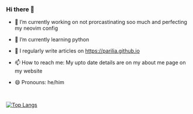 ### Hi there 👋


- 🔭 I’m currently working on not prorcastinating soo much and perfecting my neovim config
- 🌱 I’m currently learning python
- 📝 I regularly write articles on <a href="https://parilia.github.io/">https://parilia.github.io</a>

- 📫 How to reach me: My upto date details are on my about me page on my website
- 😄 Pronouns: he/him


<br>

[![Top Langs](https://github-readme-stats.vercel.app/api/top-langs/?username=Parilia&show_icons=true&theme=gruvbox)](https://github.com/Parilia)


